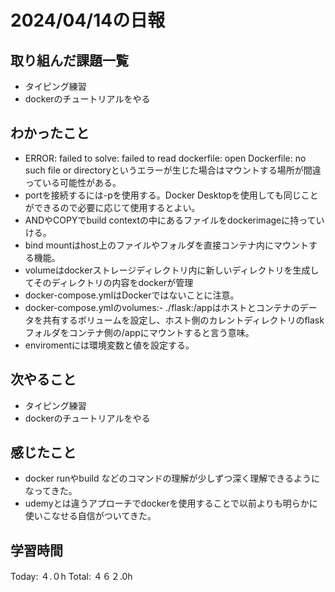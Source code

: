 # 2024/04/14の日報
## 取り組んだ課題一覧
* タイピング練習
* dockerのチュートリアルをやる
## わかったこと
* ERROR: failed to solve: failed to read dockerfile: open Dockerfile: no such file or directoryというエラーが生じた場合はマウントする場所が間違っている可能性がある。
* portを接続するには-pを使用する。Docker Desktopを使用しても同じことができるので必要に応じて使用するとよい。
* ANDやCOPYでbuild contextの中にあるファイルをdockerimageに持っていける。
* bind mountはhost上のファイルやフォルダを直接コンテナ内にマウントする機能。
* volumeはdockerストレージディレクトリ内に新しいディレクトリを生成してそのディレクトリの内容をdockerが管理
* docker-compose.ymlはDockerではないことに注意。
* docker-compose.ymlのvolumes:- ./flask:/appはホストとコンテナのデータを共有するボリュームを設定し、ホスト側のカレントディレクトリのflaskフォルダをコンテナ側の/appにマウントすると言う意味。
* enviromentには環境変数と値を設定する。
## 次やること
* タイピング練習
* dockerのチュートリアルをやる
## 感じたこと
* docker runやbuild などのコマンドの理解が少しずつ深く理解できるようになってきた。
* udemyとは違うアプローチでdockerを使用することで以前よりも明らかに使いこなせる自信がついてきた。
##  学習時間
Today: ４.０h
Total: ４６２.0h
